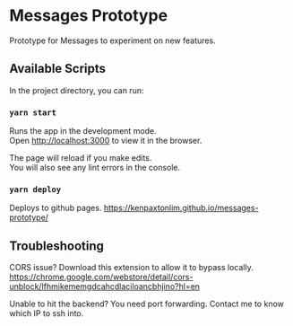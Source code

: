# Messages Prototype

Prototype for Messages to experiment on new features.

## Available Scripts

In the project directory, you can run:

### `yarn start`

Runs the app in the development mode.\
Open [http://localhost:3000](http://localhost:3000) to view it in the browser.

The page will reload if you make edits.\
You will also see any lint errors in the console.

### `yarn deploy`

Deploys to github pages.
https://kenpaxtonlim.github.io/messages-prototype/

## Troubleshooting

CORS issue? Download this extension to allow it to bypass locally.
https://chrome.google.com/webstore/detail/cors-unblock/lfhmikememgdcahcdlaciloancbhjino?hl=en

Unable to hit the backend? You need port forwarding. Contact me to know which IP to ssh into.